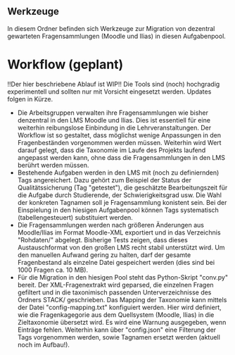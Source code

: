 
## Werkzeuge

In diesem Ordner befinden sich Werkzeuge zur Migration von dezentral gewarteten Fragensammlungen (Moodle und Ilias) in diesen Aufgabenpool.

# Workflow (geplant)

!!Der hier beschriebene Ablauf ist WIP!! Die Tools sind (noch) hochgradig experimentell und sollten nur mit Vorsicht eingesetzt werden. Updates folgen in Kürze.

- Die Arbeitsgruppen verwalten ihre Fragensammlungen wie bisher denzentral in den LMS Moodle und Ilias. Dies ist essentiell für eine weiterhin reibungslose Einbindung in die Lehrveranstaltungen. Der Workflow ist so gestaltet, dass möglichst wenige Anpassungen in den Fragenbeständen vorgenommen werden müssen. Weiterhin wird Wert darauf gelegt, dass die Taxonomie im Laufe des Projekts laufend angepasst werden kann, ohne dass die Fragensammlungen in den LMS berührt werden müssen.
- Bestehende Aufgaben werden in den LMS mit (noch zu definiernden) Tags angereichert. Dazu gehört zum Beispiel der Status der Qualitätssicherung (Tag "getestet"), die geschätzte Bearbeitungszeit für die Aufgabe durch Studierende, der Schwierigkeitsgrad usw. Die Wahl der konkreten Tagnamen soll je Fragensammlung konistent sein. Bei der Einspielung in den hiesigen Aufgabenpool können Tags systematisch (tabellengesteuert) substituiert werden.
- Die Fragensammlungen werden nach größeren Änderungen aus Moodle/Ilias im Format Moodle-XML exportiert und in das Verzeichnis "Rohdaten/" abgelegt. Bisherige Tests zeigen, dass dieses Austauschformat von den großen LMS recht stabil unterstützt wird. Um den manuellen Aufwand gering zu halten, darf der gesamte Fragenbestand als einzelne Datei gespeichert werden (dies sind bei 1000 Fragen ca. 10 MB).
- Für die Migration in den hiesigen Pool steht das Python-Skript "conv.py" bereit. Der XML-Fragenextrakt wird geparsed, die einzelnen Fragen gefiltert und in die taxonimisch passenden Unterverzeichnisse des Ordners STACK/ geschrieben. Das Mapping der Taxonomie kann mittels der Datei "config-mapping.txt" konfiguiert werden. Hier wird definiert, wie die Fragenkagegorie aus dem Quellsystem (Moodle, Ilias) in die Zieltaxonomie übersetzt wird. Es wird eine Warnung ausgegeben, wenn Einträge fehlen. Weiterhin kann über "config.json" eine Filterung der Tags vorgenommen werden, sowie Tagnamen ersetzt werden (aktuell noch im Aufbau!).
